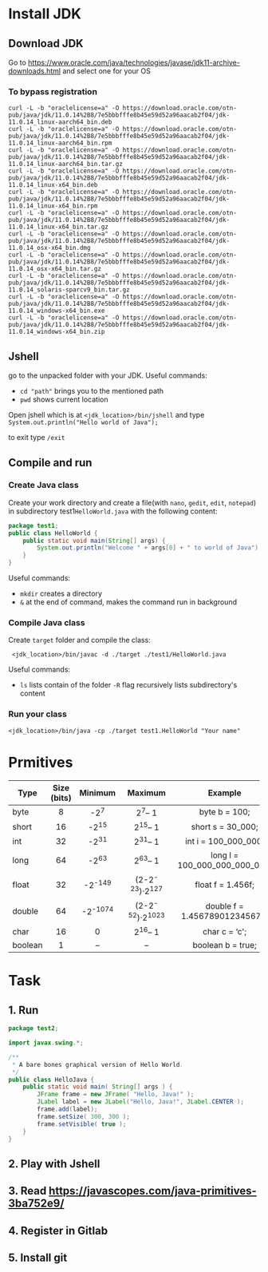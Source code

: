 # Install JDK
## Download JDK
Go to https://www.oracle.com/java/technologies/javase/jdk11-archive-downloads.html and select one for your OS

### To bypass registration
```shell
curl -L -b "oraclelicense=a" -O https://download.oracle.com/otn-pub/java/jdk/11.0.14%2B8/7e5bbbfffe8b45e59d52a96aacab2f04/jdk-11.0.14_linux-aarch64_bin.deb
curl -L -b "oraclelicense=a" -O https://download.oracle.com/otn-pub/java/jdk/11.0.14%2B8/7e5bbbfffe8b45e59d52a96aacab2f04/jdk-11.0.14_linux-aarch64_bin.rpm
curl -L -b "oraclelicense=a" -O https://download.oracle.com/otn-pub/java/jdk/11.0.14%2B8/7e5bbbfffe8b45e59d52a96aacab2f04/jdk-11.0.14_linux-aarch64_bin.tar.gz
curl -L -b "oraclelicense=a" -O https://download.oracle.com/otn-pub/java/jdk/11.0.14%2B8/7e5bbbfffe8b45e59d52a96aacab2f04/jdk-11.0.14_linux-x64_bin.deb
curl -L -b "oraclelicense=a" -O https://download.oracle.com/otn-pub/java/jdk/11.0.14%2B8/7e5bbbfffe8b45e59d52a96aacab2f04/jdk-11.0.14_linux-x64_bin.rpm
curl -L -b "oraclelicense=a" -O https://download.oracle.com/otn-pub/java/jdk/11.0.14%2B8/7e5bbbfffe8b45e59d52a96aacab2f04/jdk-11.0.14_linux-x64_bin.tar.gz
curl -L -b "oraclelicense=a" -O https://download.oracle.com/otn-pub/java/jdk/11.0.14%2B8/7e5bbbfffe8b45e59d52a96aacab2f04/jdk-11.0.14_osx-x64_bin.dmg
curl -L -b "oraclelicense=a" -O https://download.oracle.com/otn-pub/java/jdk/11.0.14%2B8/7e5bbbfffe8b45e59d52a96aacab2f04/jdk-11.0.14_osx-x64_bin.tar.gz
curl -L -b "oraclelicense=a" -O https://download.oracle.com/otn-pub/java/jdk/11.0.14%2B8/7e5bbbfffe8b45e59d52a96aacab2f04/jdk-11.0.14_solaris-sparcv9_bin.tar.gz
curl -L -b "oraclelicense=a" -O https://download.oracle.com/otn-pub/java/jdk/11.0.14%2B8/7e5bbbfffe8b45e59d52a96aacab2f04/jdk-11.0.14_windows-x64_bin.exe
curl -L -b "oraclelicense=a" -O https://download.oracle.com/otn-pub/java/jdk/11.0.14%2B8/7e5bbbfffe8b45e59d52a96aacab2f04/jdk-11.0.14_windows-x64_bin.zip
```

## Jshell

go to the unpacked folder with your JDK. Useful commands:
* `cd "path"` brings you to the mentioned path
* `pwd` shows current location

Open jshell which is at `<jdk_location>/bin/jshell` and type `System.out.println("Hello world of Java");`

to exit type `/exit`

## Compile and run 

### Create Java class 
Create your work directory and create a file(with `nano`, `gedit`, `edit`, `notepad`) 
in subdirectory test1`HelloWorld.java` with the following content:
```java
package test1;
public class HelloWorld {
    public static void main(String[] args) {
        System.out.println("Welcome " + args[0] + " to world of Java");
    }
}
```
Useful commands:
* `mkdir` creates a directory
* `&` at the end of command, makes the command run in background

### Compile Java class 
Create `target` folder and compile the class:
```shell
 <jdk_location>/bin/javac -d ./target ./test1/HelloWorld.java
```
Useful commands:
* `ls` lists contain of the folder `-R` flag recursively lists subdirectory's content

### Run your class
```shell
<jdk_location>/bin/java -cp ./target test1.HelloWorld "Your name"
```

# Prmitives 
|Type	|Size (bits)	|Minimum	|Maximum	|Example|
| ----- |:-------------:|:---------:|:---------:|:-----:|
|byte	|8	|-2<sup>7</sup>|	2<sup>7</sup>– 1|	byte b = 100;|
|short	|16	|-2<sup>15</sup>|	2<sup>15</sup>– 1|	short s = 30_000;|
|int	|32	|-2<sup>31</sup>|	2<sup>31</sup>– 1|	int i = 100_000_000;|
|long	|64	|-2<sup>63</sup>|	2<sup>63</sup>– 1|	long l = 100_000_000_000_000;|
|float	|32	|-2<sup>-149</sup>|	(2-2<sup>-23</sup>)·2<sup>127</sup>|	float f = 1.456f;|
|double	|64	|-2<sup>-1074</sup>|	(2-2<sup>-52</sup>)·2<sup>1023</sup>|	double f = 1.456789012345678;|
|char	|16	|0	|2<sup>16</sup>– 1|	char c = ‘c';|
|boolean|	1|	–|	–|	boolean b = true;|

# Task

## 1. Run
```java
package test2;

import javax.swing.*;

/**
 * A bare bones graphical version of Hello World.
 */
public class HelloJava {
    public static void main( String[] args ) {
        JFrame frame = new JFrame( "Hello, Java!" );
        JLabel label = new JLabel("Hello, Java!", JLabel.CENTER );
        frame.add(label);
        frame.setSize( 300, 300 );
        frame.setVisible( true );
    }
}
```
## 2. Play with Jshell
## 3. Read https://javascopes.com/java-primitives-3ba752e9/
## 4. Register in Gitlab
## 5. Install git